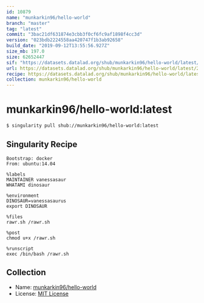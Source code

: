 ```yaml
---
id: 10879
name: "munkarkin96/hello-world"
branch: "master"
tag: "latest"
commit: "3bac21df631874e3cbb3f0cf6fc9af1898f4cc3d"
version: "023bdb2224558aa420747f1b3ab92658"
build_date: "2019-09-12T13:55:56.927Z"
size_mb: 197.0
size: 62652447
sif: "https://datasets.datalad.org/shub/munkarkin96/hello-world/latest/2019-09-12-3bac21df-023bdb22/023bdb2224558aa420747f1b3ab92658.sif"
url: https://datasets.datalad.org/shub/munkarkin96/hello-world/latest/2019-09-12-3bac21df-023bdb22/
recipe: https://datasets.datalad.org/shub/munkarkin96/hello-world/latest/2019-09-12-3bac21df-023bdb22/Singularity
collection: munkarkin96/hello-world
---
```


# munkarkin96/hello-world:latest

```bash
$ singularity pull shub://munkarkin96/hello-world:latest
```

## Singularity Recipe

```singularity
Bootstrap: docker
From: ubuntu:14.04

%labels
MAINTAINER vanessasaur
WHATAMI dinosaur

%environment
DINOSAUR=vanessasaurus
export DINOSAUR

%files
rawr.sh /rawr.sh

%post
chmod u+x /rawr.sh

%runscript
exec /bin/bash /rawr.sh
```

## Collection

 - Name: [munkarkin96/hello-world](https://github.com/munkarkin96/hello-world)
 - License: [MIT License](https://api.github.com/licenses/mit)

